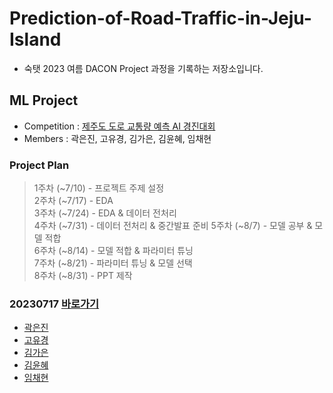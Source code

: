 # Prediction-of-Road-Traffic-in-Jeju-Island
- 숙탯 2023 여름 DACON Project 과정을 기록하는 저장소입니다.


## ML Project
- Competition : [제주도 도로 교통량 예측 AI 경진대회](https://dacon.io/competitions/official/235985/data)
- Members : 곽은진, 고유경, 김가은, 김윤혜, 임채현

### Project Plan
> 1주차 (~7/10) - 프로젝트 주제 설정  
> 2주차 (~7/17) - EDA  
> 3주차 (~7/24) - EDA & 데이터 전처리    
> 4주차 (~7/31) - 데이터 전처리 & 중간발표 준비
> 5주차 (~8/7) - 모델 공부 & 모델 적합  
> 6주차 (~8/14) - 모델 적합 & 파라미터 튜닝  
> 7주차 (~8/21) - 파라미터 튜닝 & 모델 선택  
> 8주차 (~8/31) - PPT 제작  

### 20230717  [바로가기](https://github.com/chaehyounng/busriders_at_rushhour_prediction/tree/main/ProjectCode/20230104)
- [곽은진]()
- [고유경]()
- [김가은]()
- [김윤혜]()
- [임채현]()
